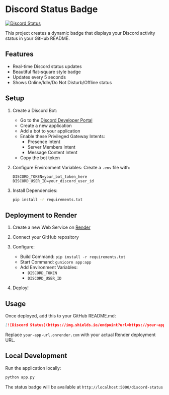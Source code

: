 # Discord Status Badge

[![Discord Status](https://img.shields.io/endpoint?url=https://your-app-url.onrender.com/discord-status&style=flat-square)](https://discord.com/users/your-discord-id)

This project creates a dynamic badge that displays your Discord activity status in your GitHub README.

## Features
- Real-time Discord status updates
- Beautiful flat-square style badge
- Updates every 5 seconds
- Shows Online/Idle/Do Not Disturb/Offline status

## Setup

1. Create a Discord Bot:
   - Go to the [Discord Developer Portal](https://discord.com/developers/applications)
   - Create a new application
   - Add a bot to your application
   - Enable these Privileged Gateway Intents:
     - Presence Intent
     - Server Members Intent
     - Message Content Intent
   - Copy the bot token

2. Configure Environment Variables:
   Create a `.env` file with:
   ```
   DISCORD_TOKEN=your_bot_token_here
   DISCORD_USER_ID=your_discord_user_id
   ```

3. Install Dependencies:
   ```bash
   pip install -r requirements.txt
   ```

## Deployment to Render

1. Create a new Web Service on [Render](https://render.com)
2. Connect your GitHub repository
3. Configure:
   - Build Command: `pip install -r requirements.txt`
   - Start Command: `gunicorn app:app`
   - Add Environment Variables:
     - `DISCORD_TOKEN`
     - `DISCORD_USER_ID`

4. Deploy!

## Usage

Once deployed, add this to your GitHub README.md:
```markdown
[![Discord Status](https://img.shields.io/endpoint?url=https://your-app-url.onrender.com/discord-status&style=flat-square)](https://discord.com/users/your-discord-id)
```

Replace `your-app-url.onrender.com` with your actual Render deployment URL.

## Local Development

Run the application locally:
```bash
python app.py
```

The status badge will be available at `http://localhost:5000/discord-status`
